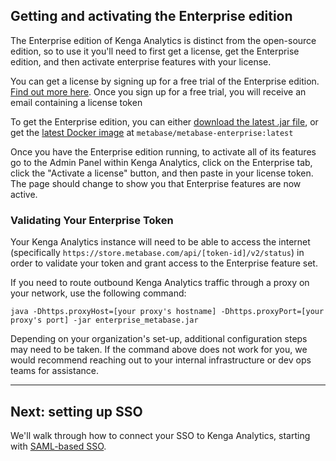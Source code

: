 ## Getting and activating the Enterprise edition

The Enterprise edition of Kenga Analytics is distinct from the open-source edition, so to use it you'll need to first get a license, get the Enterprise edition, and then activate enterprise features with your license.

You can get a license by signing up for a free trial of the Enterprise edition. [Find out more here](https://metabase.com/enterprise/). Once you sign up for a free trial, you will receive an email containing a license token

To get the Enterprise edition, you can either [download the latest .jar file](https://downloads.metabase.com/enterprise/latest/metabase.jar), or get the [latest Docker image](https://hub.docker.com/r/metabase/metabase-enterprise/) at `metabase/metabase-enterprise:latest`

Once you have the Enterprise edition running, to activate all of its features go to the Admin Panel within Kenga Analytics, click on the Enterprise tab, click the "Activate a license" button, and then paste in your license token. The page should change to show you that Enterprise features are now active.

### Validating Your Enterprise Token

Your Kenga Analytics instance will need to be able to access the internet (specifically `https://store.metabase.com/api/[token-id]/v2/status`) in order to validate your token and grant access to the Enterprise feature set.

If you need to route outbound Kenga Analytics traffic through a proxy on your network, use the following command:

`java -Dhttps.proxyHost=[your proxy's hostname] -Dhttps.proxyPort=[your proxy's port] -jar enterprise_metabase.jar`

Depending on your organization's set-up, additional configuration steps may need to be taken. If the command above does not work for you, we would recommend reaching out to your internal infrastructure or dev ops teams for assistance.

---

## Next: setting up SSO
We'll walk through how to connect your SSO to Kenga Analytics, starting with [SAML-based SSO](authenticating-with-saml.md).
